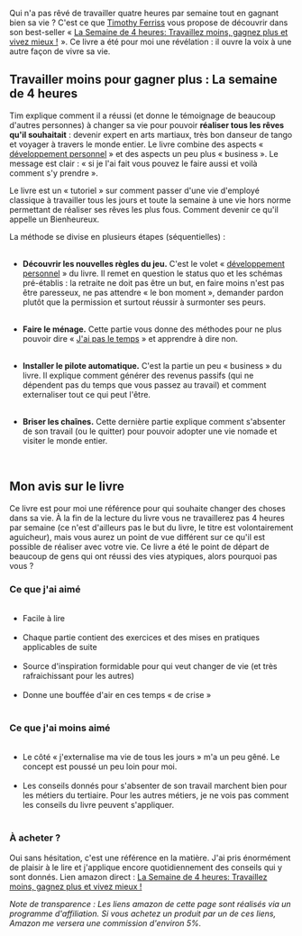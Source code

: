 <!-- 
.. title: Travailler moins pour gagner plus : La semaine de 4 heures
.. slug: travailler-moins-pour-gagner-plus-la-semaine-de-4-heures
.. date: 2012-10-19 11:00:43+02:00
.. tags: Développement personnel, Carrière et travail, Livres
.. category: 
.. link: 
.. description: 
.. type: text
-->

<p>Qui n'a pas rêvé de travailler quatre heures par semaine tout en gagnant bien sa vie ? C'est ce que <a href="http://www.fourhourworkweek.com/">Timothy Ferriss</a> vous propose de découvrir dans son best-seller « <a href="http://www.amazon.fr/gp/product/2744064173/ref=as_li_ss_tl?ie=UTF8&amp;tag=vincjous-21&amp;linkCode=as2&amp;camp=1642&amp;creative=19458&amp;creativeASIN=2744064173">La Semaine de 4 heures: Travaillez moins, gagnez plus et vivez mieux !</a><img alt="" border="0" height="1" src="http://www.assoc-amazon.fr/e/ir?t=vincjous-21&amp;l=as2&amp;o=8&amp;a=2744064173" style="border: none !important; margin: 0px !important;" width="1" /> ». Ce livre a été pour moi une révélation : il ouvre la voix à une autre façon de vivre sa vie.</p>

<p><div style="text-align: center;"></div></p>

<p><h2>Travailler moins pour gagner plus : La semaine de 4 heures</h2></p>

<p>Tim explique comment il a réussi (et donne le témoignage de beaucoup d'autres personnes) à changer sa vie pour pouvoir <strong>réaliser tous les rêves qu'il souhaitait</strong> : devenir expert en arts martiaux, très bon danseur de tango et voyager à travers le monde entier. Le livre combine des aspects « <a href="/le-developpement-personnel-pour-qui-pourquoi/">développement personnel</a> » et des aspects un peu plus « business ». Le message est clair : « si je l'ai fait vous pouvez le faire aussi et voilà comment s'y prendre ».</p>

<p>Le livre est un « tutoriel » sur comment passer d'une vie d'employé classique à travailler tous les jours et toute la semaine à une vie hors norme permettant de réaliser ses rêves les plus fous. Comment devenir ce qu'il appelle un Bienheureux.</p>

<p>La méthode se divise en plusieurs étapes (séquentielles) :</p>

<p><ul><br /><li><strong>Découvrir les nouvelles règles du jeu.</strong> C'est le volet « <a href="/le-developpement-personnel-pour-qui-pourquoi/">développement personnel</a> » du livre. Il remet en question le status quo et les schémas pré-établis : la retraite ne doit pas être un but, en faire moins n'est pas être paresseux, ne pas attendre « le bon moment », demander pardon plutôt que la permission et surtout réussir à surmonter ses peurs.</p>

<p></li><br /><li><strong>Faire le ménage.</strong> Cette partie vous donne des méthodes pour ne plus pouvoir dire « <a href="/jai-pas-le-temps-la-pire-excuse-qui-soit/">J'ai pas le temps</a> » et apprendre à dire non.</p>

<p></li><br /><li><strong>Installer le pilote automatique.</strong> C'est la partie un peu « business » du livre. Il explique comment générer des revenus passifs (qui ne dépendent pas du temps que vous passez au travail) et comment externaliser tout ce qui peut l'être.</p>

<p></li><br /><li><strong>Briser les chaînes.</strong> Cette dernière partie explique comment s'absenter de son travail (ou le quitter) pour pouvoir adopter une vie nomade et visiter le monde entier.</p>

<p></li><br /></ul></p>

<p><h2>Mon avis sur le livre</h2></p>

<p>Ce livre est pour moi une référence pour qui souhaite changer des choses dans sa vie. À la fin de la lecture du livre vous ne travaillerez pas 4&nbsp;heures par semaine (ce n'est d'ailleurs pas le but du livre, le titre est volontairement aguicheur), mais vous aurez un point de vue différent sur ce qu'il est possible de réaliser avec votre vie. Ce livre a été le point de départ de beaucoup de gens qui ont réussi des vies atypiques, alors pourquoi pas vous ?</p>

<p><h3>Ce que j'ai aimé</h3></p>

<p><ul><br /><li>Facile à lire</li><br /><li>Chaque partie contient des exercices et des mises en pratiques applicables de suite</li><br /><li>Source d'inspiration formidable pour qui veut changer de vie (et très rafraichissant pour les autres)</li><br /><li>Donne une bouffée d'air en ces temps « de crise »</li><br /></ul></p>

<p><h3>Ce que j'ai moins aimé</h3></p>

<p><ul><br /><li>Le côté « j'externalise ma vie de tous les jours » m'a un peu gêné. Le concept est poussé un peu loin pour moi.</li><br /><li>Les conseils donnés pour s'absenter de son travail marchent bien pour les métiers du tertiaire. Pour les autres métiers, je ne vois pas comment les conseils du livre peuvent s'appliquer.</li><br /></ul></p>

<p><h3>À acheter ?</h3></p>

<p>Oui sans hésitation, c'est une référence en la matière. J'ai pris énormément de plaisir à le lire et j'applique encore quotidiennement des conseils qui y sont donnés. Lien amazon direct :&nbsp;<a href="http://www.amazon.fr/gp/product/2744064173/ref=as_li_ss_tl?ie=UTF8&amp;tag=vincjous-21&amp;linkCode=as2&amp;camp=1642&amp;creative=19458&amp;creativeASIN=2744064173">La Semaine de 4 heures: Travaillez moins, gagnez plus et vivez mieux !</a><img alt="" border="0" height="1" src="http://www.assoc-amazon.fr/e/ir?t=vincjous-21&amp;l=as2&amp;o=8&amp;a=2744064173" style="border: none !important; margin: 0px !important;" width="1" /></p>

<p><em>Note de transparence : Les liens amazon de cette page sont réalisés via un programme d'affiliation. Si vous achetez un produit par un de ces liens, Amazon me versera une commission d'environ 5%.</em></p>
